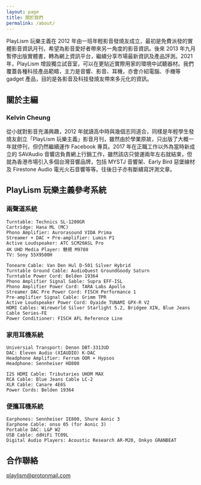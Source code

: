 ```yaml
---
layout: page
title: 關於我們
permalink: /about/
---
```


PlayLism 玩樂主義在 2012 年由一班年輕影音發燒友成立，最初是免費派發的實體影音資訊月刊，希望為影音愛好者帶來另一角度的影音資訊。後來 2013 年九月暫停出版實體書，轉為網上資訊平台，繼續分享市場最新資訊及產品評測。2021 年，PlayLism 增設獨立試音室，可以在更貼近實際用家的環境中試聽器材。我們覆蓋各種科技產品範疇，主力是音響、影音、耳機，亦會介紹電腦、手機等 gadget 產品，目的是各影音及科技發燒友帶來多元化的資訊。

## 關於主編
### Kelvin Cheung
從小就對影音充滿興趣，2012 年就讀高中時與幾個志同道合，同樣是年輕學生發燒友創立「PlayLism 玩樂主義」影音月刊，雖然由於學業原故，只出版了大概一年就停刊，但仍然繼續運作 Facebook 專頁。2017 年在正職工作以外為當時新成立的 SAVAudio 音響店負責網上行銷工作，雖然該店只營運兩年左右就結束，但就為香港市場引入多個台灣音響品牌，包括 MYSTJ 音響架、Early Bird 惡堡線材及 Firestone Audio 電光火石音響等等。往後日子亦有斷續寫評測文章。

## PlayLism 玩樂主義參考系統
### 兩聲道系統
```
Turntable: Technics SL-1200GR
Cartridge: Hana ML (MC)
Phono Amplifier: Aurorasound VIDA Prima
Streamer + DAC + Pre-amplifier: Lumin P1
Active Loudspeaker: ATC SCM20ASL Pro
4K UHD Media Player: 魅視 M9708
TV: Sony 55X9500H

Tonearm Cable: Van Den Hul D-501 Silver Hybrid
Turntable Ground Cable: AudioQuest GroundGoody Saturn
Turntable Power Cord: Belden 19364
Phono Amplifier Signal Sable: Supra EFF-ISL
Phono Amplifier Power Cord: TARA Labs Apollo
Streamer DAC Pre Power Cord: FISCH Performance 1
Pre-amplifier Signal Cable: Grimm TPR
Active Loudspeaker Power Cord: Oyaide TUNAMI GPX-R V2
HDMI Cables: Wireworld Silver Starlight 5.2, Bridgee XIN, Blue Jeans Cable Series-FE
Power Conditioner: FISCH AFL Reference Line
```
### 家用耳機系統
```
Universial Transport: Denon DBT-3313UD
DAC: Eleven Audio (XIAUDIO) K-DAC
Headphone Amplifier: Ferrum OOR + Hypsos
Headphone: Sennheiser HD800

I2S HDMI Cable: Tributaries UHDM MAX
RCA Cable: Blue Jeans Cable LC-2
XLR Cable: Canare 4E6S
Power Cords: Belden 19364
```
### 便攜耳機系統
```
Earphones: Sennheiser IE800, Shure Aonic 3
Earphone Cable: onso 05 (for Aonic 3)
Portable DAC: L&P W2
USB Cable: ddHiFi TC09L
Digital Audio Players: Acoustic Research AR-M20, Onkyo GRANBEAT
```

## 合作聯絡
<playlism@protonmail.com>